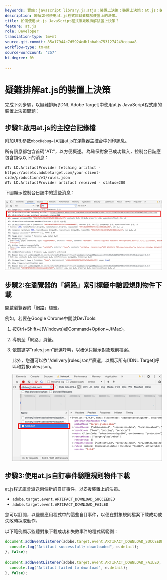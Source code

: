 ```yaml
---
keywords: 實施；javascript library;js;atjs；裝置上決策；裝置上決策；at.js；裝置上；裝置上；疑難排解；故障排除
description: 瞭解如何使用at.js程式庫疑難排解裝置上的決策。
title: 如何使用at.js JavaScript程式庫疑難排解裝置上決策？
feature: at.js
role: Developer
translation-type: tm+mt
source-git-commit: 85a17944c7d5924edb1bbabb7531274249ceaaa8
workflow-type: tm+mt
source-wordcount: '257'
ht-degree: 0%

---
```


# 疑難排解at.js的裝置上決策

完成下列步驟，以疑難排解[!DNL Adobe Target]中使用at.js JavaScript程式庫的裝置上決策問題：

## 步驟1:啟用at.js的主控台記錄檔

附加URL參數`mboxDebug=1`可讓at.js在瀏覽器主控台中列印訊息。

所有訊息都包含首碼&quot;AT:&quot;，以方便概述。 為確保對象已成功載入，控制台日誌應包含類似以下的消息：

```
AT: LD.ArtifactProvider fetching artifact - https://assets.adobetarget.com/your-client-cide/production/v1/rules.json
AT: LD.ArtifactProvider artifact received - status=200
```

下圖顯示控制台日誌中的這些消息：

![具有對象消息的控制台日誌](/help/c-implementing-target/c-implementing-target-for-client-side-web/on-device-decisioning/assets/browser-console.png)

## 步驟2:在瀏覽器的「網路」索引標籤中驗證規則物件下載

開啟瀏覽器的「網路」標籤。

例如，若要在Google Chrome中開啟DevTools:

1. 按Ctrl+Shift+J(Windows)或Command+Option+J(Mac)。
1. 導航至「網路」頁籤。
1. 依關鍵字&quot;rules.json&quot;篩選呼叫，以確保只顯示對象規則檔案。

   此外，您還可以依&quot;/delivery|rules.json/&quot;篩選，以顯示所有[!DNL Target]呼叫和對象rules.json。

   ![Google Chrome中的「網路」索引標籤](/help/c-implementing-target/c-implementing-target-for-client-side-web/on-device-decisioning/assets/rule-json.png)

## 步驟3:使用at.js自訂事件驗證規則物件下載

at.js程式庫會派送兩個新的自訂事件，以支援裝置上的決策。

* `adobe.target.event.ARTIFACT_DOWNLOAD_SUCCEEDED`
* `adobe.target.event.ARTIFACT_DOWNLOAD_FAILED`

您可以訂閱，以監聽應用程式中的這些自訂事件，以便在對象規則檔案下載成功或失敗時採取動作。

以下範例顯示監聽對象下載成功和失敗事件的程式碼範例：

```javascript
document.addEventListener(adobe.target.event.ARTIFACT_DOWNLOAD_SUCCEEDED, function(e) { 
  console.log("Artifact successfully downloaded", e.detail);
}, false);

document.addEventListener(adobe.target.event.ARTIFACT_DOWNLOAD_FAILED, function(e) { 
  console.log("Artifact failed to download", e.detail);
}, false);
```
